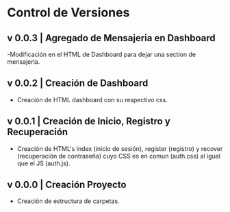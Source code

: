 # Control de Versiones

## v 0.0.3 | Agregado de Mensajeria en Dashboard

-Modificación en el HTML de Dashboard para dejar una section de mensajeria.

## v 0.0.2 | Creación de Dashboard

- Creación de HTML dashboard con su respectivo css.

## v 0.0.1 | Creación de Inicio, Registro y Recuperación

- Creación de HTML's index (inicio de sesión), register (registro) y recover (recuperación de contraseña) cuyo CSS es en comun (auth.css) al igual que el JS (auth.js).

## v 0.0.0 | Creación Proyecto

- Creación de estructura de carpetas.
